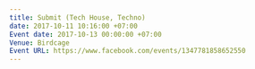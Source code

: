 ```yaml
---
title: Submit (Tech House, Techno)
date: 2017-10-11 10:16:00 +07:00
Event date: 2017-10-13 00:00:00 +07:00
Venue: Birdcage
Event URL: https://www.facebook.com/events/1347781858652550
---
```


